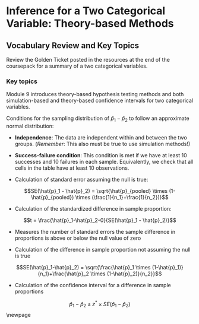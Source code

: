 # Inference for a Two Categorical Variable: Theory-based Methods

## Vocabulary Review and Key Topics

Review the Golden Ticket posted in the resources at the end of the coursepack for a summary of a two categorical variables.

### Key topics

Module 9 introduces theory-based hypothesis testing methods and both simulation-based and theory-based confidence intervals for two categorical variables.

Conditions for the sampling distribution of $\hat{p}_1-\hat{p}_2$ to follow an approximate normal distribution:

* **Independence**: The data are independent within and between the two groups. (*Remember*: This also must be true to use simulation methods!)

* **Success-failure condition**: This condition is met if we have at least 10 successes and 10 failures in each sample. Equivalently, we check that all cells in the table have at least 10 observations.

* Calculation of standard error assuming the null is true:

$$SE(\hat{p}_1 - \hat{p}_2) = \sqrt{\hat{p}_{pooled} \times (1-\hat{p}_{pooled}) \times (\frac{1}{n_1}+\frac{1}{n_2})}$$

* Calculation of the standardized difference in sample proportion:

$$t = \frac{\hat{p}_1-\hat{p}_2-0}{SE(\hat{p}_1 - \hat{p}_2)}$$

* Measures the number of standard errors the sample difference in proportions is above or below the null value of zero
    
* Calculation of the difference in sample proportion not assuming the null is true


 $$SE(\hat{p}_1-\hat{p}_2) = \sqrt{\frac{\hat{p}_1 \times  (1-\hat{p}_1)}{n_1}+\frac{\hat{p}_2 \times  (1-\hat{p}_2)}{n_2}}$$
* Calculation of the confidence interval for a difference in sample proportions

$$\hat{p}_1-\hat{p}_2\pm z^*\times SE(\hat{p}_1-\hat{p}_2)$$
\newpage
